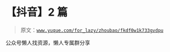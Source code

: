 # 【抖音】2 篇

> 原文：[`www.yuque.com/for_lazy/zhoubao/fkdf0w1k733gvdpu`](https://www.yuque.com/for_lazy/zhoubao/fkdf0w1k733gvdpu)

公众号懒人找资源，懒人专属群分享